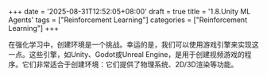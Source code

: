 +++
date = '2025-08-31T12:52:05+08:00'
draft = true
title = '1.8.Unity ML Agents'
tags = ["Reinforcement Learning"]
categories = ["Reinforcement Learning"]
+++


在强化学习中，创建环境是一个挑战。幸运的是，我们可以使用游戏引擎来实现这一点。这些引擎，如Unity、Godot或Unreal Engine，是用于创建视频游戏的程序。它们非常适合于创建环境：它们提供了物理系统、2D/3D渲染等功能。

